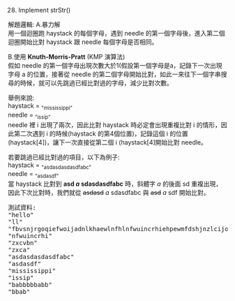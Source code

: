 28. Implement strStr()  

解題邏輯:
A.暴力解  
用一個迴圈跑 haystack 的每個字母，遇到 needle 的第一個字母後，進入第二個迴圈開始比對 haystack 跟 needle 每個字母是否相同。  
  
B.使用 **Knuth-Morris-Pratt** (KMP 演算法)  
假如 needle 的第一個字母出現次數大於1(假設第一個字母是a，記錄下一次出現字母 a 的位置，接著從 needle 的第二個字母開始比對，如此一來往下一個字串搜尋的時候，就可以先跳過已經比對過的字母，減少比對次數。  

舉例來說:  
haystack = <sub>"mississippi"</sub>  
needle = <sub>"issip"</sub>  
needle 裡 i 出現了兩次，因此比對 haystack 時必定會出現重複比對 i 的情形，因此第二次遇到 i 的時候(haystack 的第4個位置)，記錄這個 i 的位置(haystack[4])，讓下一次直接從第二個 i (haystack[4]開始比對 needle。  

若要跳過已經比對過的項目，以下為例子:  
haystack = <sub>"asdasdasdasdfabc"</sub>  
needle = <sub>"asdasdf"</sub>  
當 haystack 比對到 **asd _a_ sdasdasdfabc** 時，斜體字 _a_ 的後面 sd 重複出現，因此下次比對時，我們就從 ~~asdasd~~ _a_ sdasdfabc 與 ~~asd~~ _a_ sdf 開始比對。  
  
<pre>
測試資料:
"hello"
"ll"
"fbvsnjrgoqiefwoijadnlkhaewlnfhlnfwuincrhiehpewmfdshjnzlcijohjrqwoeihbujfedifolakf"
"nfwuincrhi"
"zxcvbn"
"zxca"
"asdasdasdasdfabc"
"asdasdf"
"mississippi"
"issip"
"babbbbbabb"
"bbab"
</pre>
